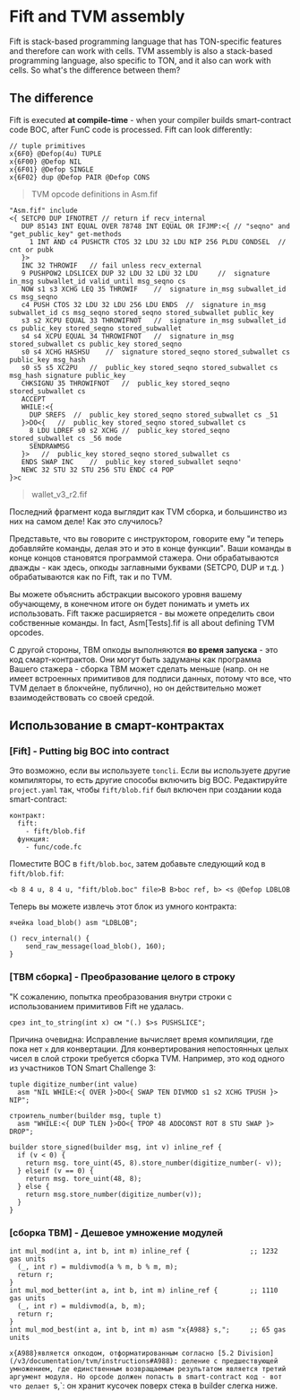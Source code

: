 # Fift and TVM assembly

Fift is stack-based programming language that has TON-specific features and therefore can work with cells. TVM assembly is also a stack-based programming language, also specific to TON, and it also can work with cells. So what's the difference between them?

## The difference

Fift is executed **at compile-time** - when your compiler builds smart-contract code BOC, after FunC code is processed. Fift can look differently:

```
// tuple primitives
x{6F0} @Defop(4u) TUPLE
x{6F00} @Defop NIL
x{6F01} @Defop SINGLE
x{6F02} dup @Defop PAIR @Defop CONS
```

> TVM opcode definitions in Asm.fif

```
"Asm.fif" include
<{ SETCP0 DUP IFNOTRET // return if recv_internal
   DUP 85143 INT EQUAL OVER 78748 INT EQUAL OR IFJMP:<{ // "seqno" and "get_public_key" get-methods
     1 INT AND c4 PUSHCTR CTOS 32 LDU 32 LDU NIP 256 PLDU CONDSEL  // cnt or pubk
   }>
   INC 32 THROWIF	// fail unless recv_external
   9 PUSHPOW2 LDSLICEX DUP 32 LDU 32 LDU 32 LDU 	//  signature in_msg subwallet_id valid_until msg_seqno cs
   NOW s1 s3 XCHG LEQ 35 THROWIF	//  signature in_msg subwallet_id cs msg_seqno
   c4 PUSH CTOS 32 LDU 32 LDU 256 LDU ENDS	//  signature in_msg subwallet_id cs msg_seqno stored_seqno stored_subwallet public_key
   s3 s2 XCPU EQUAL 33 THROWIFNOT	//  signature in_msg subwallet_id cs public_key stored_seqno stored_subwallet
   s4 s4 XCPU EQUAL 34 THROWIFNOT	//  signature in_msg stored_subwallet cs public_key stored_seqno
   s0 s4 XCHG HASHSU	//  signature stored_seqno stored_subwallet cs public_key msg_hash
   s0 s5 s5 XC2PU	//  public_key stored_seqno stored_subwallet cs msg_hash signature public_key
   CHKSIGNU 35 THROWIFNOT	//  public_key stored_seqno stored_subwallet cs
   ACCEPT
   WHILE:<{
     DUP SREFS	//  public_key stored_seqno stored_subwallet cs _51
   }>DO<{	//  public_key stored_seqno stored_subwallet cs
     8 LDU LDREF s0 s2 XCHG	//  public_key stored_seqno stored_subwallet cs _56 mode
     SENDRAWMSG
   }>	//  public_key stored_seqno stored_subwallet cs
   ENDS SWAP INC	//  public_key stored_subwallet seqno'
   NEWC 32 STU 32 STU 256 STU ENDC c4 POP
}>c
```

> wallet_v3_r2.fif

Последний фрагмент кода выглядит как TVM сборка, и большинство из них на самом деле! Как это случилось?

Представьте, что вы говорите с инструктором, говорите ему "и теперь добавляйте команды, делая это и это в конце функции". Ваши команды в конце концов становятся программой стажера. Они обрабатываются дважды - как здесь, опкоды заглавными буквами (SETCP0, DUP и т.д. ) обрабатываются как по Fift, так и по TVM.

Вы можете объяснить абстракции высокого уровня вашему обучающему, в конечном итоге он будет понимать и уметь их использовать. Fift также расширяется - вы можете определить свои собственные команды. In fact, Asm[Tests].fif is all about defining TVM opcodes.

С другой стороны, ТВМ опкоды выполняются **во время запуска** - это код смарт-контрактов. Они могут быть задуманы как программа Вашего стажера - сборка ТВМ может сделать меньше (напр. он не имеет встроенных примитивов для подписи данных, потому что все, что TVM делает в блокчейне, публично), но он действительно может взаимодействовать со своей средой.

## Использование в смарт-контрактах

### [Fift] - Putting big BOC into contract

Это возможно, если вы используете `toncli`. Если вы используете другие компиляторы, то есть другие способы включить big BOC.
Редактируйте `project.yaml` так, чтобы `fift/blob.fif` был включен при создании кода smart-contract:

```
контракт:
  fift:
    - fift/blob.fif
  функция:
    - func/code.fc
```

Поместите BOC в `fift/blob.boc`, затем добавьте следующий код в `fift/blob.fif`:

```
<b 8 4 u, 8 4 u, "fift/blob.boc" file>B B>boc ref, b> <s @Defop LDBLOB
```

Теперь вы можете извлечь этот блок из умного контракта:

```
ячейка load_blob() asm "LDBLOB";

() recv_internal() {
    send_raw_message(load_blob(), 160);
}
```

### [ТВМ сборка] - Преобразование целого в строку

"К сожалению, попытка преобразования внутри строки с использованием примитивов Fift не удалась.

```
срез int_to_string(int x) см "(.) $>s PUSHSLICE";
```

Причина очевидна: Исправление вычисляет время компиляции, где пока нет `x` для конвертации. Для конвертирования непостоянных целых чисел в слой строки требуется сборка TVM. Например, это код одного из участников TON Smart Challenge 3:

```
tuple digitize_number(int value)
  asm "NIL WHILE:<{ OVER }>DO<{ SWAP TEN DIVMOD s1 s2 XCHG TPUSH }> NIP";

строитель_number(builder msg, tuple t)
  asm "WHILE:<{ DUP TLEN }>DO<{ TPOP 48 ADDCONST ROT 8 STU SWAP }> DROP";

builder store_signed(builder msg, int v) inline_ref {
  if (v < 0) {
    return msg. tore_uint(45, 8).store_number(digitize_number(- v));
  } elseif (v == 0) {
    return msg. tore_uint(48, 8);
  } else {
    return msg.store_number(digitize_number(v));
  }
}
```

### [сборка ТВМ] - Дешевое умножение модулей

```
int mul_mod(int a, int b, int m) inline_ref {               ;; 1232 gas units
  (_, int r) = muldivmod(a % m, b % m, m);
  return r;
}
int mul_mod_better(int a, int b, int m) inline_ref {        ;; 1110 gas units
  (_, int r) = muldivmod(a, b, m);
  return r;
}
int mul_mod_best(int a, int b, int m) asm "x{A988} s,";     ;; 65 gas units
```

`x{A988}является опкодом, отформатированным согласно [5.2 Division](/v3/documentation/tvm/instructions#A988): деление с предшествующей умножением, где единственным возвращаемым результатом является третий аргумент модуля. Но opcode должен попасть в smart-contract код - вот что делает `s,\`: он хранит кусочек поверх стека в builder слегка ниже.
